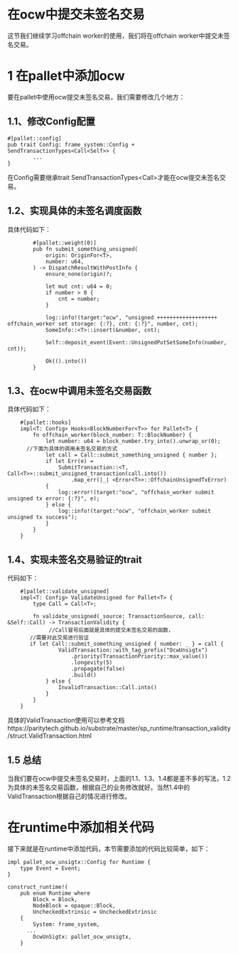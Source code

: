 # 在ocw中提交未签名交易

这节我们继续学习offchain worker的使用，我们将在offchain worker中提交未签名交易。

# 1 在pallet中添加ocw

要在pallet中使用ocw提交未签名交易，我们需要修改几个地方：

## 1.1、修改Config配置

```
#[pallet::config]
pub trait Config: frame_system::Config + SendTransactionTypes<Call<Self>> {
		...
}
```
在Config需要继承trait SendTransactionTypes<Call<Self>>才能在ocw提交未签名交易。
  
## 1.2、实现具体的未签名调度函数
具体代码如下：
```
		#[pallet::weight(0)]
		pub fn submit_something_unsigned(
			origin: OriginFor<T>,
			number: u64,
		) -> DispatchResultWithPostInfo {
			ensure_none(origin)?;

			let mut cnt: u64 = 0;
			if number > 0 {
				cnt = number;
			}

			log::info!(target:"ocw", "unsigned +++++++++++++++++++ offchain_worker set storage: {:?}, cnt: {:?}", number, cnt);
			SomeInfo::<T>::insert(&number, cnt);

			Self::deposit_event(Event::UnsignedPutSetSomeInfo(number, cnt));

			Ok(().into())
		}  
```

## 1.3、在ocw中调用未签名交易函数
具体代码如下：
```
	#[pallet::hooks]
	impl<T: Config> Hooks<BlockNumberFor<T>> for Pallet<T> {
		fn offchain_worker(block_number: T::BlockNumber) {
			let number: u64 = block_number.try_into().unwrap_or(0);
      //下面为具体的调用未签名交易的方式
			let call = Call::submit_something_unsigned { number };
			if let Err(e) =
				SubmitTransaction::<T, Call<T>>::submit_unsigned_transaction(call.into())
					.map_err(|_| <Error<T>>::OffchainUnsignedTxError)
			{
				log::error!(target:"ocw", "offchain_worker submit unsigned tx error: {:?}", e);
			} else {
				log::info!(target:"ocw", "offchain_worker submit unsigned tx success");
			}
		}
	}
```
  
 
## 1.4、实现未签名交易验证的trait
代码如下：
```
	#[pallet::validate_unsigned]
	impl<T: Config> ValidateUnsigned for Pallet<T> {
		type Call = Call<T>;

		fn validate_unsigned(_source: TransactionSource, call: &Self::Call) -> TransactionValidity {
			 //Call冒号后面就是具体的提交未签名交易的函数，
       //需要对此交易进行验证
       if let Call::submit_something_unsigned { number: _ } = call {
				ValidTransaction::with_tag_prefix("OcwUnsigtx")
					.priority(TransactionPriority::max_value())
					.longevity(5)
					.propagate(false)
					.build()
			} else {
				InvalidTransaction::Call.into()
			}
		}
	} 
```
具体的ValidTransaction使用可以参考文档https://paritytech.github.io/substrate/master/sp_runtime/transaction_validity/struct.ValidTransaction.html

## 1.5 总结
当我们要在ocw中提交未签名交易时，上面的1.1、1.3、1.4都是差不多的写法，1.2为具体的未签名交易函数，根据自己的业务修改就好。当然1.4中的ValidTransaction根据自己的情况进行修改。


# 在runtime中添加相关代码
接下来就是在runtime中添加代码，本节需要添加的代码比较简单，如下：
```
impl pallet_ocw_unsigtx::Config for Runtime {
	type Event = Event;
}

construct_runtime!(
	pub enum Runtime where
		Block = Block,
		NodeBlock = opaque::Block,
		UncheckedExtrinsic = UncheckedExtrinsic
	{
		System: frame_system,
	  ...
		OcwUnSigtx: pallet_ocw_unsigtx,
	}
```
